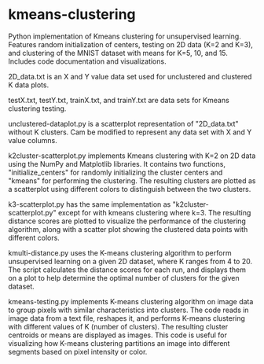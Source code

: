 # kmeans-clustering
Python implementation of Kmeans clustering for unsupervised learning. Features random initialization of centers, testing on 2D data (K=2 and K=3), and clustering of the MNIST dataset with means for K=5, 10, and 15. Includes code documentation and visualizations.

2D_data.txt is an X and Y value data set used for unclustered and clustered K data plots.

testX.txt, testY.txt, trainX.txt, and trainY.txt are data sets for Kmeans clustering testing.

unclustered-dataplot.py is a scatterplot representation of "2D_data.txt" without K clusters. Cam be modified to represent any data set with X and Y value columns.

k2cluster-scatterplot.py implements Kmeans clustering with K=2 on 2D data using the NumPy and Matplotlib libraries. It contains two functions, "initialize_centers" for randomly initializing the cluster centers and "kmeans" for performing the clustering. The resulting clusters are plotted as a scatterplot using different colors to distinguish between the two clusters.

k3-scatterplot.py has the same implementation as "k2cluster-scatterplot.py" except for with kmeans clustering where k=3. The resulting distance scores are plotted to visualize the performance of the clustering algorithm, along with a scatter plot showing the clustered data points with different colors.

kmulti-distance.py uses the K-means clustering algorithm to perform unsupervised learning on a given 2D dataset, where K ranges from 4 to 20. The script calculates the distance scores for each run, and displays them on a plot to help determine the optimal number of clusters for the given dataset.

kmeans-testing.py implements K-means clustering algorithm on image data to group pixels with similar characteristics into clusters. The code reads in image data from a text file, reshapes it, and performs K-means clustering with different values of K (number of clusters). The resulting cluster centroids or means are displayed as images. This code is useful for visualizing how K-means clustering partitions an image into different segments based on pixel intensity or color.
